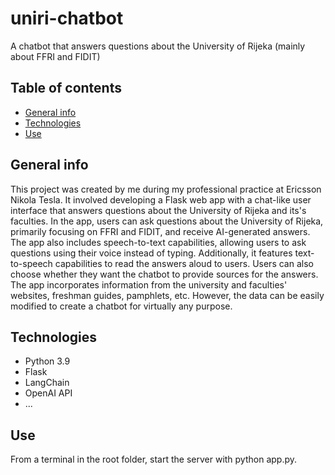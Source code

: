 # uniri-chatbot
A chatbot that answers questions about the University of Rijeka (mainly about FFRI and FIDIT)
## Table of contents
* [General info](#general-info)
* [Technologies](#technologies)
* [Use](#use)
## General info
This project was created by me during my professional practice at Ericsson Nikola Tesla. It involved developing a Flask web app with a chat-like user interface that answers questions about the University of Rijeka and its's faculties. In the app, users can ask questions about the University of Rijeka, primarily focusing on FFRI and FIDIT, and receive AI-generated answers. The app also includes speech-to-text capabilities, allowing users to ask questions using their voice instead of typing. Additionally, it features text-to-speech capabilities to read the answers aloud to users. Users can also choose whether they want the chatbot to provide sources for the answers. The app incorporates information from the university and faculties' websites, freshman guides, pamphlets, etc. However, the data can be easily modified to create a chatbot for virtually any purpose.
## Technologies
* Python 3.9
* Flask
* LangChain
* OpenAI API
* ...
## Use
From a terminal in the root folder, start the server with python app.py.
